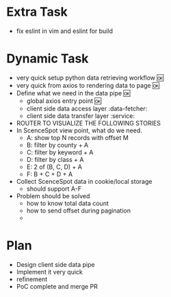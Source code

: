 # Extra Task
- fix eslint in vim and eslint for build
# Dynamic Task
- very quick setup python data retrieving workflow :ok:
- very quick from axios to rendering data to page :ok:
- Define what we need in the data pipe :ok:
    - global axios entry point :ok:
    - client side data access layer :data-fetcher:
    - client side data transfer layer :service:
- ROUTER TO VISUALIZE THE FOLLOWING STORIES
- In ScenceSpot view point, what do we need.
    - A: show top N records with offset M
    - B: filter by county + A
    - C: filter by keyword + A 
    - D: filter by class + A
    - E: 2 of (B, C, D) + A
    - F: B + C + D + A
- Collect ScenceSpot data in cookie/local storage
    - should support A-F
- Problem should be solved
    - how to know total data count
    - how to send offset during pagination
    -
# Plan
- Design client side data pipe
- Implement it very quick
- refinement
- PoC complete and merge PR
